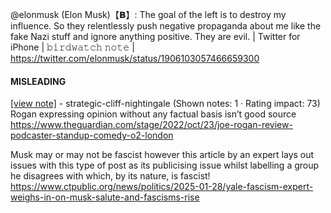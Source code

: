 @elonmusk (Elon Musk)【𝗕】: The goal of the left is to destroy my influence. So they relentlessly push negative propaganda about me like the fake Nazi stuff and ignore anything positive. They are evil. | Twitter for iPhone | 𝚋𝚒𝚛𝚍𝚠𝚊𝚝𝚌𝚑 𝚗𝚘𝚝𝚎 | https://twitter.com/elonmusk/status/1906103057466659300

#### MISLEADING

[[view note]](https://x.com/i/birdwatch/n/1906295641208135708) - strategic-cliff-nightingale (Shown notes: 1 · Rating impact: 73)\
Rogan expressing opinion without any factual basis isn’t good source
https://www.theguardian.com/stage/2022/oct/23/joe-rogan-review-podcaster-standup-comedy-o2-london

Musk may or may not be fascist however this article by an expert lays out issues with this type of post as its publicising issue whilst labelling a group he disagrees with which, by its nature, is fascist!
https://www.ctpublic.org/news/politics/2025-01-28/yale-fascism-expert-weighs-in-on-musk-salute-and-fascisms-rise
